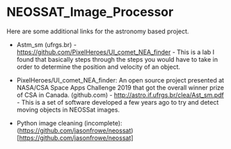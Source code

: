 # NEOSSAT_Image_Processor

Here are some additional links for the astronomy based  project. 

- Astm_sm (ufrgs.br) - https://github.com/PixelHeroes/UI_comet_NEA_finder - 
This is a lab I found that basically steps through the steps you would have to take in order to determine the position and velocity of an object.

- PixelHeroes/UI_comet_NEA_finder: An open source project presented at NASA/CSA Space Apps Challenge 2019 that got the overall winner prize of CSA in Canada. (github.com) - http://astro.if.ufrgs.br/clea/Ast_sm.pdf - 
This is a set of software developed a few years ago to try and detect moving objects in NEOSSat images.

- Python image cleaning (incomplete): (https://github.com/jasonfrowe/neossat)[https://github.com/jasonfrowe/neossat]
